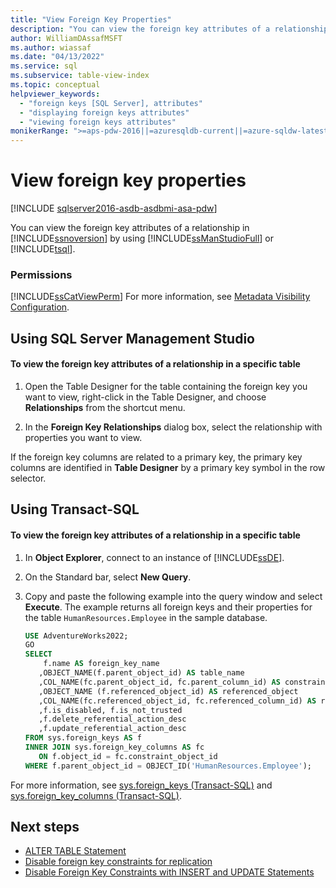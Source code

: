 ```yaml
---
title: "View Foreign Key Properties"
description: "You can view the foreign key attributes of a relationship with SQL Server Management Studio or T-SQL queries."
author: WilliamDAssafMSFT
ms.author: wiassaf
ms.date: "04/13/2022"
ms.service: sql
ms.subservice: table-view-index
ms.topic: conceptual
helpviewer_keywords:
  - "foreign keys [SQL Server], attributes"
  - "displaying foreign keys attributes"
  - "viewing foreign keys attributes"
monikerRange: ">=aps-pdw-2016||=azuresqldb-current||=azure-sqldw-latest||>=sql-server-2016||>=sql-server-linux-2017||=azuresqldb-mi-current"
---
```

# View foreign key properties
[!INCLUDE [sqlserver2016-asdb-asdbmi-asa-pdw](../../includes/applies-to-version/sqlserver2016-asdb-asdbmi-asa-pdw.md)]

  You can view the foreign key attributes of a relationship in [!INCLUDE[ssnoversion](../../includes/ssnoversion-md.md)] by using [!INCLUDE[ssManStudioFull](../../includes/ssmanstudiofull-md.md)] or [!INCLUDE[tsql](../../includes/tsql-md.md)].  

###  <a name="Permissions"></a> Permissions  
 [!INCLUDE[ssCatViewPerm](../../includes/sscatviewperm-md.md)] For more information, see [Metadata Visibility Configuration](../../relational-databases/security/metadata-visibility-configuration.md).  
  
##  <a name="SSMSProcedure"></a> Using SQL Server Management Studio  
  
#### To view the foreign key attributes of a relationship in a specific table  
  
1.  Open the Table Designer for the table containing the foreign key you want to view, right-click in the Table Designer, and choose **Relationships** from the shortcut menu.  
  
2.  In the **Foreign Key Relationships** dialog box, select the relationship with properties you want to view.  

 If the foreign key columns are related to a primary key, the primary key columns are identified in **Table Designer** by a primary key symbol in the row selector.  

<a name="TsqlExample"></a>  
##  <a name="TsqlProcedure"></a> Using Transact-SQL  
  
#### To view the foreign key attributes of a relationship in a specific table  
  
1.  In **Object Explorer**, connect to an instance of [!INCLUDE[ssDE](../../includes/ssde-md.md)].  
  
2.  On the Standard bar, select **New Query**.  
  
3.  Copy and paste the following example into the query window and select **Execute**. The example returns all foreign keys and their properties for the table `HumanResources.Employee` in the sample database.  
  
    ```sql  
    USE AdventureWorks2022;  
    GO  
    SELECT   
        f.name AS foreign_key_name  
       ,OBJECT_NAME(f.parent_object_id) AS table_name  
       ,COL_NAME(fc.parent_object_id, fc.parent_column_id) AS constraint_column_name  
       ,OBJECT_NAME (f.referenced_object_id) AS referenced_object  
       ,COL_NAME(fc.referenced_object_id, fc.referenced_column_id) AS referenced_column_name  
       ,f.is_disabled, f.is_not_trusted
       ,f.delete_referential_action_desc  
       ,f.update_referential_action_desc  
    FROM sys.foreign_keys AS f  
    INNER JOIN sys.foreign_key_columns AS fc   
       ON f.object_id = fc.constraint_object_id   
    WHERE f.parent_object_id = OBJECT_ID('HumanResources.Employee');  
    ```  
  
 For more information, see [sys.foreign_keys &#40;Transact-SQL&#41;](../../relational-databases/system-catalog-views/sys-foreign-keys-transact-sql.md) and [sys.foreign_key_columns &#40;Transact-SQL&#41;](../../relational-databases/system-catalog-views/sys-foreign-key-columns-transact-sql.md).  

## Next steps

- [ALTER TABLE Statement](../../odbc/microsoft/alter-table-statement.md)
- [Disable foreign key constraints for replication](disable-foreign-key-constraints-for-replication.md)
- [Disable Foreign Key Constraints with INSERT and UPDATE Statements](disable-foreign-key-constraints-with-insert-and-update-statements.md)
